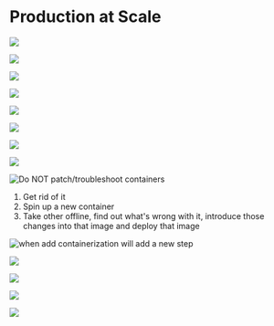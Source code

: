 # Production at Scale

![](../../.gitbook/assets/image%20%2846%29.png)

![](../../.gitbook/assets/image%20%2838%29.png)

![](../../.gitbook/assets/image%20%284%29.png)

![](../../.gitbook/assets/image%20%2843%29.png)

![](../../.gitbook/assets/image%20%2839%29.png)

![](../../.gitbook/assets/image%20%288%29.png)



![](../../.gitbook/assets/image%20%282%29.png)

![](../../.gitbook/assets/image%20%2826%29.png)

![Do NOT patch/troubleshoot containers](../../.gitbook/assets/image%20%2852%29.png)

1. Get rid of it
2. Spin up a new container
3. Take other offline, find out what's wrong with it, introduce those changes into that image and deploy that image

![when add containerization will add a new step](../../.gitbook/assets/image%20%2851%29.png)

![](../../.gitbook/assets/image%20%2821%29.png)

![](../../.gitbook/assets/image%20%2841%29.png)

![](../../.gitbook/assets/image%20%2820%29.png)

![](../../.gitbook/assets/image%20%2816%29.png)

